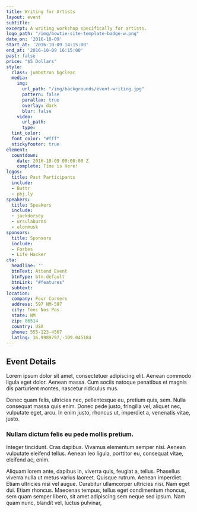 ```yaml
---
title: Writing for Artists
layout: event
subtitle: 
excerpt: A writing workshop specifically for artists.
logo_path: "/img/bowtie-site-template-badge-w.png"
date_on: '2016-10-09'
start_at: '2016-10-09 14:15:00'
end_at: '2016-10-09 16:15:00'
past: false
price: "$5 Dollars"
style:
  class: jumbotron bgclear
  media:
    img:
      url_path: "/img/backgrounds/event-writing.jpg"
      pattern: false
      parallax: true
      overlay: dark
      blur: false
    video:
      url_path: 
      type: 
  tint_color: 
  font_color: "#fff"
  stickyfooter: true
element:
  countdown:
    date: 2016-10-09 00:00:00 Z
    complete: Time is Here!
logos:
  title: Past Participants
  include:
  - Buttr
  - pbj.ly
speakers:
  title: Speakers
  include:
  - jackdorsey
  - ursulaburns
  - elonmusk
sponsors:
  title: Sponsors
  include:
  - Forbes
  - Life Hacker
cta:
  headline: ''
  btnText: Attend Event
  btnType: btn-default
  btnLink: "#features"
  subtext: 
location:
  company: Four Corners
  address: 597 NM-597
  city: Teec Nos Pos
  state: NM
  zip: 86514
  country: USA
  phone: 555-123-4567
  latlng: 36.9989797,-109.045184
---
```


## Event Details

Lorem ipsum dolor sit amet, consectetuer adipiscing elit. Aenean commodo ligula eget dolor. Aenean massa. Cum sociis natoque penatibus et magnis dis parturient montes, nascetur ridiculus mus.

Donec quam felis, ultricies nec, pellentesque eu, pretium quis, sem. Nulla consequat massa quis enim. Donec pede justo, fringilla vel, aliquet nec, vulputate eget, arcu. In enim justo, rhoncus ut, imperdiet a, venenatis vitae, justo.

### Nullam dictum felis eu pede mollis pretium.

Integer tincidunt. Cras dapibus. Vivamus elementum semper nisi. Aenean vulputate eleifend tellus. Aenean leo ligula, porttitor eu, consequat vitae, eleifend ac, enim.

Aliquam lorem ante, dapibus in, viverra quis, feugiat a, tellus. Phasellus viverra nulla ut metus varius laoreet. Quisque rutrum. Aenean imperdiet. Etiam ultricies nisi vel augue. Curabitur ullamcorper ultricies nisi. Nam eget dui. Etiam rhoncus. Maecenas tempus, tellus eget condimentum rhoncus, sem quam semper libero, sit amet adipiscing sem neque sed ipsum. Nam quam nunc, blandit vel, luctus pulvinar,
